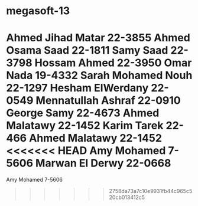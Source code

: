 megasoft-13
===========
Ahmed Jihad Matar 22-3855
Ahmed Osama Saad 22-1811
Samy Saad 22-3798
Hossam Ahmed 22-3950
Omar Nada 19-4332
Sarah Mohamed Nouh 22-1297
Hesham ElWerdany 22-0549
Mennatullah Ashraf 22-0910 
George Samy 22-4673
Ahmed Malatawy 22-1452
Karim Tarek 22-466
Ahmed Malatawy 22-1452
<<<<<<< HEAD
Amy Mohamed 7-5606
Marwan El Derwy 22-0668
=======
Amy Mohamed 7-5606
>>>>>>> 2758da73a7c10e9931fb44c965c520cb013412c5
